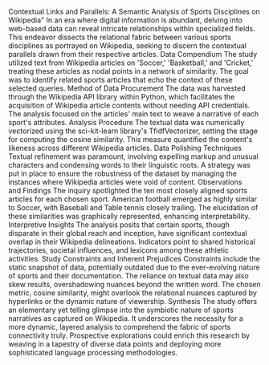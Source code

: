 Contextual Links and Parallels: A Semantic Analysis of Sports Disciplines on Wikipedia"
In an era where digital information is abundant, delving into web-based data can reveal intricate relationships within specialized fields. This endeavor dissects the relational fabric between various sports disciplines as portrayed on Wikipedia, seeking to discern the contextual parallels drawn from their respective articles.
Data Compendium
The study utilized text from Wikipedia articles on 'Soccer,' 'Basketball,' and 'Cricket,' treating these articles as nodal points in a network of similarity. The goal was to identify related sports articles that echo the context of these selected queries.
Method of Data Procurement
The data was harvested through the Wikipedia API library within Python, which facilitates the acquisition of Wikipedia article contents without needing API credentials. The analysis focused on the articles' main text to weave a narrative of each sport's attributes.
Analysis Procedure
The textual data was numerically vectorized using the sci-kit-learn library's TfidfVectorizer, setting the stage for computing the cosine similarity. This measure quantified the content's likeness across different Wikipedia articles.
Data Polishing Techniques
Textual refinement was paramount, involving expelling markup and unusual characters and condensing words to their linguistic roots. A strategy was put in place to ensure the robustness of the dataset by managing the instances where Wikipedia articles were void of content.
Observations and Findings
The inquiry spotlighted the ten most closely aligned sports articles for each chosen sport. American football emerged as highly similar to Soccer, with Baseball and Table tennis closely trailing. The elucidation of these similarities was graphically represented, enhancing interpretability.
Interpretive Insights
The analysis posits that certain sports, though disparate in their global reach and inception, have significant contextual overlap in their Wikipedia delineations. Indicators point to shared historical trajectories, societal influences, and lexicons among these athletic activities.
Study Constraints and Inherent Prejudices
Constraints include the static snapshot of data, potentially outdated due to the ever-evolving nature of sports and their documentation. The reliance on textual data may also skew results, overshadowing nuances beyond the written word. The chosen metric, cosine similarity, might overlook the relational nuances captured by hyperlinks or the dynamic nature of viewership.
Synthesis
The study offers an elementary yet telling glimpse into the symbiotic nature of sports narratives as captured on Wikipedia. It underscores the necessity for a more dynamic, layered analysis to comprehend the fabric of sports connectivity truly. Prospective explorations could enrich this research by weaving in a tapestry of diverse data points and deploying more sophisticated language processing methodologies.
